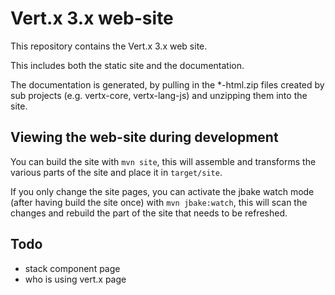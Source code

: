 # Vert.x 3.x web-site

This repository contains the Vert.x 3.x web site.

This includes both the static site and the documentation.

The documentation is generated, by pulling in the *-html.zip files created by sub projects (e.g. vertx-core, vertx-lang-js)
and unzipping them into the site.

## Viewing the web-site during development

You can build the site with `mvn site`, this will assemble and transforms the various parts of the site and place
it in `target/site`.

If you only change the site pages, you can activate the jbake watch mode (after having build the site once) with
`mvn jbake:watch`, this will scan the changes and rebuild the part of the site that needs to be refreshed.


## Todo

- stack component page
- who is using vert.x page